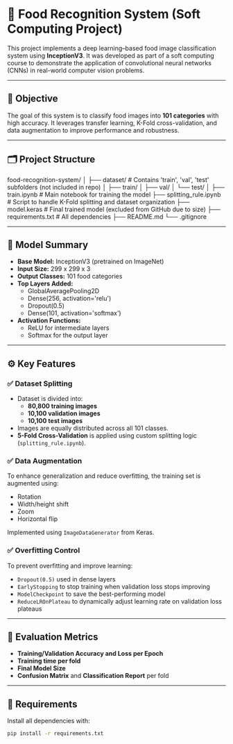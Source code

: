 # 🍱 Food Recognition System (Soft Computing Project)

This project implements a deep learning–based food image classification system using **InceptionV3**. It was developed as part of a soft computing course to demonstrate the application of convolutional neural networks (CNNs) in real-world computer vision problems.

---

## 🎯 Objective

The goal of this system is to classify food images into **101 categories** with high accuracy. It leverages transfer learning, K-Fold cross-validation, and data augmentation to improve performance and robustness.

---

## 🗂️ Project Structure

food-recognition-system/ │ ├── dataset/ # Contains 'train', 'val', 'test' subfolders (not included in repo) │ ├── train/ │ ├── val/ │ └── test/ │ ├── train.ipynb # Main notebook for training the model ├── splitting_rule.ipynb # Script to handle K-Fold splitting and dataset organization ├── model.keras # Final trained model (excluded from GitHub due to size) ├── requirements.txt # All dependencies ├── README.md └── .gitignore


---

## 🧠 Model Summary

- **Base Model:** InceptionV3 (pretrained on ImageNet)
- **Input Size:** 299 x 299 x 3
- **Output Classes:** 101 food categories
- **Top Layers Added:**
  - GlobalAveragePooling2D
  - Dense(256, activation='relu')
  - Dropout(0.5)
  - Dense(101, activation='softmax')
- **Activation Functions:**
  - ReLU for intermediate layers
  - Softmax for the output layer

---

## ⚙️ Key Features

### ✅ Dataset Splitting
- Dataset is divided into:
  - **80,800 training images**
  - **10,100 validation images**
  - **10,100 test images**
- Images are equally distributed across all 101 classes.
- **5-Fold Cross-Validation** is applied using custom splitting logic (`splitting_rule.ipynb`).

### ✅ Data Augmentation
To enhance generalization and reduce overfitting, the training set is augmented using:

- Rotation
- Width/height shift
- Zoom
- Horizontal flip

Implemented using `ImageDataGenerator` from Keras.

### ✅ Overfitting Control
To prevent overfitting and improve learning:
- `Dropout(0.5)` used in dense layers
- `EarlyStopping` to stop training when validation loss stops improving
- `ModelCheckpoint` to save the best-performing model
- `ReduceLROnPlateau` to dynamically adjust learning rate on validation loss plateaus

---

## 🧪 Evaluation Metrics

- **Training/Validation Accuracy and Loss per Epoch**
- **Training time per fold**
- **Final Model Size**
- **Confusion Matrix** and **Classification Report** per fold

---

## 🧾 Requirements

Install all dependencies with:

```bash
pip install -r requirements.txt
